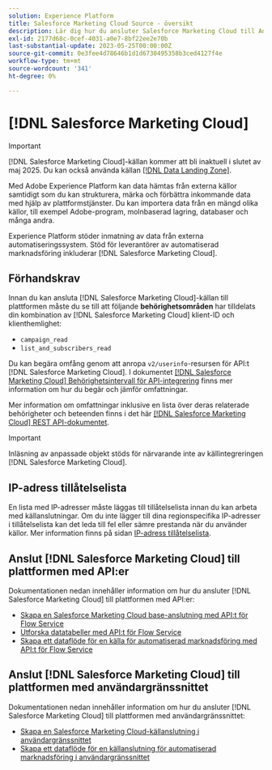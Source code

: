 ```yaml
---
solution: Experience Platform
title: Salesforce Marketing Cloud Source - översikt
description: Lär dig hur du ansluter Salesforce Marketing Cloud till Adobe Experience Platform med hjälp av API:er eller användargränssnittet.
exl-id: 2177d68c-0cef-4031-a0e7-8bf22ee2e70b
last-substantial-update: 2023-05-25T00:00:00Z
source-git-commit: 0e3fee4d78646b1d1d6730495358b3ced4127f4e
workflow-type: tm+mt
source-wordcount: '341'
ht-degree: 0%

---
```


# [!DNL Salesforce Marketing Cloud]

>[!IMPORTANT]
>
>[!DNL Salesforce Marketing Cloud]-källan kommer att bli inaktuell i slutet av maj 2025. Du kan också använda källan [[!DNL Data Landing Zone]](../cloud-storage/data-landing-zone.md).

Med Adobe Experience Platform kan data hämtas från externa källor samtidigt som du kan strukturera, märka och förbättra inkommande data med hjälp av plattformstjänster. Du kan importera data från en mängd olika källor, till exempel Adobe-program, molnbaserad lagring, databaser och många andra.

Experience Platform stöder inmatning av data från externa automatiseringssystem. Stöd för leverantörer av automatiserad marknadsföring inkluderar [!DNL Salesforce Marketing Cloud].

## Förhandskrav

Innan du kan ansluta [!DNL Salesforce Marketing Cloud]-källan till plattformen måste du se till att följande **behörighetsområden** har tilldelats din kombination av [!DNL Salesforce Marketing Cloud] klient-ID och klienthemlighet:

* `campaign_read`
* `list_and_subscribers_read`

Du kan begära omfång genom att anropa `v2/userinfo`-resursen för API:t [!DNL Salesforce Marketing Cloud]. I dokumentet [[!DNL Salesforce Marketing Cloud] Behörighetsintervall för API-integrering](<https://developer.salesforce.com/docs/marketing/marketing-cloud/guide/data-access-permissions.html>) finns mer information om hur du begär och jämför omfattningar.

Mer information om omfattningar inklusive en lista över deras relaterade behörigheter och beteenden finns i det här [[!DNL Salesforce Marketing Cloud] REST API-dokumentet](<https://developer.salesforce.com/docs/marketing/marketing-cloud/guide/rest-permissions-and-scopes.html>).

>[!IMPORTANT]
>
>Inläsning av anpassade objekt stöds för närvarande inte av källintegreringen [!DNL Salesforce Marketing Cloud].

## IP-adress tillåtelselista

En lista med IP-adresser måste läggas till tillåtelselista innan du kan arbeta med källanslutningar. Om du inte lägger till dina regionspecifika IP-adresser i tillåtelselista kan det leda till fel eller sämre prestanda när du använder källor. Mer information finns på sidan [IP-adress tillåtelselista](../../ip-address-allow-list.md).

## Anslut [!DNL Salesforce Marketing Cloud] till plattformen med API:er

Dokumentationen nedan innehåller information om hur du ansluter [!DNL Salesforce Marketing Cloud] till plattformen med API:er:

* [Skapa en Salesforce Marketing Cloud base-anslutning med API:t för Flow Service](../../tutorials/api/create/marketing-automation/salesforce-marketing-cloud.md)
* [Utforska datatabeller med API:t för Flow Service](../../tutorials/api/explore/tabular.md)
* [Skapa ett dataflöde för en källa för automatiserad marknadsföring med API:t för Flow Service](../../tutorials/api/collect/marketing-automation.md)

## Anslut [!DNL Salesforce Marketing Cloud] till plattformen med användargränssnittet

Dokumentationen nedan innehåller information om hur du ansluter [!DNL Salesforce Marketing Cloud] till plattformen med användargränssnittet:

* [Skapa en Salesforce Marketing Cloud-källanslutning i användargränssnittet](../../tutorials/ui/create/marketing-automation/salesforce-marketing-cloud.md)
* [Skapa ett dataflöde för en källanslutning för automatiserad marknadsföring i användargränssnittet](../../tutorials/ui/dataflow/marketing-automation.md)
